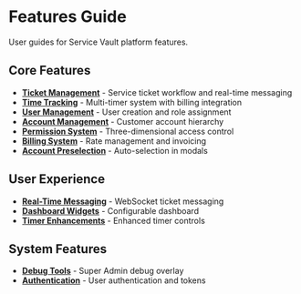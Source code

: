 # Features Guide

User guides for Service Vault platform features.

## Core Features

-   **[Ticket Management](tickets.md)** - Service ticket workflow and real-time messaging
-   **[Time Tracking](time-management.md)** - Multi-timer system with billing integration
-   **[User Management](user-management.md)** - User creation and role assignment
-   **[Account Management](business-account-management.md)** - Customer account hierarchy
-   **[Permission System](roles-permissions.md)** - Three-dimensional access control
-   **[Billing System](billing-rate-selector.md)** - Rate management and invoicing
-   **[Account Preselection](account-preselection.md)** - Auto-selection in modals

## User Experience

-   **[Real-Time Messaging](real-time-messaging.md)** - WebSocket ticket messaging
-   **[Dashboard Widgets](widget-dashboard.md)** - Configurable dashboard
-   **[Timer Enhancements](timer-enhancements.md)** - Enhanced timer controls

## System Features

-   **[Debug Tools](debug-overlay-system.md)** - Super Admin debug overlay
-   **[Authentication](../system/authentication-system.md)** - User authentication and tokens
